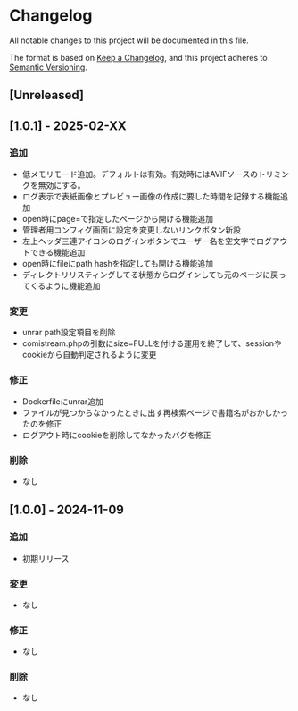 # Changelog

All notable changes to this project will be documented in this file.

The format is based on [Keep a Changelog](https://keepachangelog.com/en/1.1.0/),
and this project adheres to [Semantic Versioning](https://semver.org/spec/v2.0.0.html).

## [Unreleased]

## [1.0.1] - 2025-02-XX

### 追加
- 低メモリモード追加。デフォルトは有効。有効時にはAVIFソースのトリミングを無効にする。
- ログ表示で表紙画像とプレビュー画像の作成に要した時間を記録する機能追加
- open時にpage=で指定したページから開ける機能追加
- 管理者用コンフィグ画面に設定を変更しないリンクボタン新設
- 左上ヘッダ三連アイコンのログインボタンでユーザー名を空文字でログアウトできる機能追加
- open時にfileにpath hashを指定しても開ける機能追加
- ディレクトリリスティングしてる状態からログインしても元のページに戻ってくるように機能追加

### 変更
- unrar path設定項目を削除
- comistream.phpの引数にsize=FULLを付ける運用を終了して、sessionやcookieから自動判定されるように変更

### 修正
- Dockerfileにunrar追加
- ファイルが見つからなかったときに出す再検索ページで書籍名がおかしかったのを修正
- ログアウト時にcookieを削除してなかったバグを修正

### 削除
- なし



## [1.0.0] - 2024-11-09

### 追加
- 初期リリース

### 変更
- なし

### 修正
- なし

### 削除
- なし

